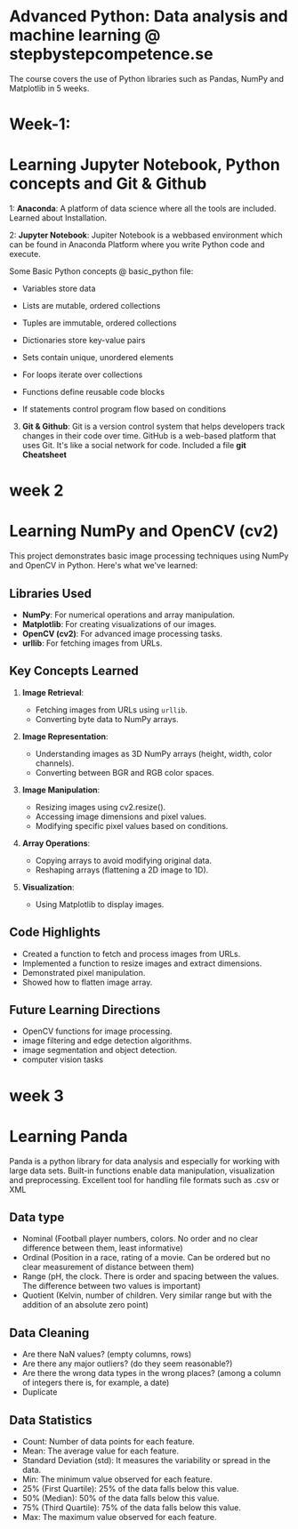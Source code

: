 # Advanced Python: Data analysis and machine learning @ stepbystepcompetence.se

The course covers the use of Python libraries such as Pandas, NumPy and Matplotlib in 5 weeks.

# Week-1: 

# Learning Jupyter Notebook, Python concepts and Git & Github

1: **Anaconda**: A platform of data science where all the tools are included. Learned about Installation.

2: **Jupyter Notebook**: Jupiter Notebook is a webbased environment which can be found in Anaconda Platform where you write Python code and execute.
  
Some Basic Python concepts @ basic_python file:

- Variables store data
    
- Lists are mutable, ordered collections
    
- Tuples are immutable, ordered collections

- Dictionaries store key-value pairs
    
- Sets contain unique, unordered elements
    
- For loops iterate over collections
    
- Functions define reusable code blocks
    
- If statements control program flow based on conditions

3. **Git & Github**: Git is a version control system that helps developers track changes in their code over time. GitHub is a web-based platform that uses Git. It's like a social network for code. Included a file **git Cheatsheet**


# week 2

# Learning NumPy and OpenCV (cv2)

This project demonstrates basic image processing techniques using NumPy and OpenCV in Python. Here's what we've learned:

## Libraries Used
- **NumPy**: For numerical operations and array manipulation.
- **Matplotlib**: For creating visualizations of our images.
- **OpenCV (cv2)**: For advanced image processing tasks.
- **urllib**: For fetching images from URLs.

## Key Concepts Learned

1. **Image Retrieval**: 
   - Fetching images from URLs using `urllib`.
   - Converting byte data to NumPy arrays.

2. **Image Representation**:
   - Understanding images as 3D NumPy arrays (height, width, color channels).
   - Converting between BGR and RGB color spaces.

3. **Image Manipulation**:
   - Resizing images using cv2.resize().
   - Accessing image dimensions and pixel values.
   - Modifying specific pixel values based on conditions.

4. **Array Operations**:
   - Copying arrays to avoid modifying original data.
   - Reshaping arrays (flattening a 2D image to 1D).

5. **Visualization**:
   - Using Matplotlib to display images.

## Code Highlights

- Created a function to fetch and process images from URLs.
- Implemented a function to resize images and extract dimensions.
- Demonstrated pixel manipulation.
- Showed how to flatten image array.

## Future Learning Directions

- OpenCV functions for image processing.
- image filtering and edge detection algorithms.
- image segmentation and object detection.
- computer vision tasks

# week 3

# Learning Panda
Panda is a python library for data analysis and especially for working with large data sets. 
Built-in functions enable data manipulation, visualization and preprocessing. Excellent tool for handling file formats such as .csv or XML

## Data type

- Nominal (Football player numbers, colors. No order and no clear difference between them, least informative)
- Ordinal (Position in a race, rating of a movie. Can be ordered but no clear measurement of distance between them)
- Range (pH, the clock. There is order and spacing between the values. The difference between two values ​​is important)
- Quotient (Kelvin, number of children. Very similar range but with the addition of an absolute zero point)

## Data Cleaning
- Are there NaN values? (empty columns, rows)
- Are there any major outliers? (do they seem reasonable?)
- Are there the wrong data types in the wrong places? (among a column of integers there is, for example, a date)
- Duplicate

## Data Statistics 
- Count: Number of data points for each feature.
- Mean: The average value for each feature.
- Standard Deviation (std): It measures the variability or spread in the data.
- Min: The minimum value observed for each feature.
- 25% (First Quartile): 25% of the data falls below this value.
- 50% (Median): 50% of the data falls below this value.
- 75% (Third Quartile): 75% of the data falls below this value.
- Max: The maximum value observed for each feature.




